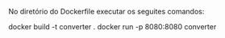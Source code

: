 No diretório do Dockerfile executar os seguites comandos:

docker build -t converter .
docker run -p 8080:8080 converter
